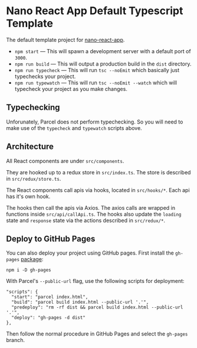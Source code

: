# Nano React App Default Typescript Template

The default template project for [nano-react-app](https://github.com/adrianmcli/nano-react-app).

- `npm start` — This will spawn a development server with a default port of `3000`.
- `npm run build` — This will output a production build in the `dist` directory.
- `npm run typecheck` — This will run `tsc --noEmit` which basically just typechecks your project.
- `npm run typewatch` — This will run `tsc --noEmit --watch` which will typecheck your project as you make changes.

## Typechecking

Unforunately, Parcel does not perform typechecking. So you will need to make use of the `typecheck` and `typewatch` scripts above.

## Architecture

All React components are under `src/components`.

They are hooked up to a redux store in `src/index.ts`. The store is described in `src/redux/store.ts`.

The React components call apis via hooks, located in `src/hooks/*`. Each api has it's own hook.

The hooks then call the apis via Axios. The axios calls are wrapped in functions inside `src/api/callApi.ts`.
The hooks also update the `loading` state and `response` state via the actions described in `src/redux/*`.

## Deploy to GitHub Pages

You can also deploy your project using GitHub pages.
First install the `gh-pages` [package](https://github.com/tschaub/gh-pages):

`npm i -D gh-pages`

With Parcel's `--public-url` flag, use the following scripts for deployment:

```
"scripts": {
  "start": "parcel index.html",
  "build": "parcel build index.html --public-url '.'",
  "predeploy": "rm -rf dist && parcel build index.html --public-url '.'",
  "deploy": "gh-pages -d dist"
},
```

Then follow the normal procedure in GitHub Pages and select the `gh-pages` branch.
